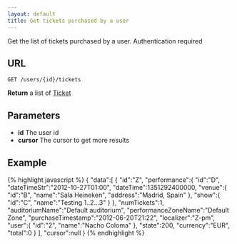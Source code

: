 ```yaml
---
layout: default
title: Get tickets purchased by a user
---
```


Get the list of tickets purchased by a user. <span class="tag important">Authentication required</span>

## URL

```
GET /users/{id}/tickets
```

**Return** a list of [Ticket](/datatypes#ticket)

## Parameters

* **id** The user id
* **cursor** The cursor to get more results


## Example

{% highlight javascript %}
{
   "data":[
      {
         "id":"Z",
         "performance":{
            "id":"D",
            "dateTimeStr":"2012-10-27T01:00",
            "dateTime":1351292400000,
            "venue":{
               "id":"B",
               "name":"Sala Heineken",
               "address":"Madrid, Spain"
            },
            "show":{
               "id":"C",
               "name":"Testing 1..2...3"
            }
         },
         "numTickets":1,
         "auditoriumName":"Default auditorium",
         "performanceZoneName":"Default Zone",
         "purchaseTimestamp":"2012-06-20T21:22",
         "localizer":"Z-pm",
         "user":{
            "id":"2",
            "name":"Nacho Coloma"
         },
         "state":200,
         "currency":"EUR",
         "total":0
      }
   ],
   "cursor":null
}
{% endhighlight %}

